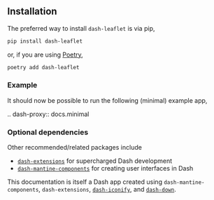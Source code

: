 ## Installation

The preferred way to install `dash-leaflet` is via pip,

```bash
pip install dash-leaflet
```

or, if you are using [Poetry](https://python-poetry.org),

```bash
poetry add dash-leaflet
```

### Example

It should now be possible to run the following (minimal) example app,

.. dash-proxy:: docs.minimal

### Optional dependencies

Other recommended/related packages include

* [`dash-extensions`](https://www.dash-extensions.com/) for supercharged Dash development
* [`dash-mantine-components`](https://www.dash-mantine-components.com/) for creating user interfaces in Dash

This documentation is itself a Dash app created using `dash-mantine-components`, `dash-extensions`, [`dash-iconify`](https://www.dash-mantine-components.com/getting-started/dash-iconify), and [`dash-down`](https://github.com/emilhe/dash-down).

